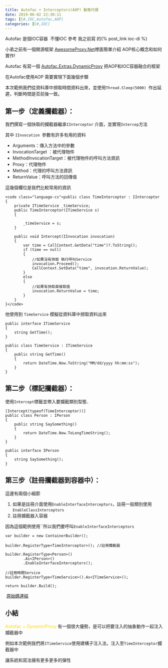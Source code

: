 ```yaml
---
title: Autofac + Interceptors(AOP) 動態代理
date: 2019-06-02 22:30:11
tags: [C#,IOC,Autofac,AOP]
categories: [C#,IOC]
---
```


Autofac 是個IOC容器  不懂IOC 參考 我之前寫
的{% post_link ioc-di %}

小弟之前有一個開源框架 [AwesomeProxy.Net](https://dotblogs.com.tw/daniel/2018/02/11/111605)裡面簡單介紹 AOP核心概念和如何實作!

Autofac 有寫一個 [Autofac.Extras.DynamicProxy](https://github.com/autofac/Autofac.Extras.DynamicProxy) 把AOP和IOC容器融合的框架


在Autofac使用AOP 需要實現下面幾個步驟

本次範例我們從資料庫中撈取時間資料出來，並使用`Thread.Sleep(5000) `作出延遲，判斷時間是否前後一致。

## 第一步（定義攔截器）：

我們撰寫一個快取的攔截器繼承`IInterceptor` 介面，並實現`Intercep`方法

其中 `IInvocation `參數有許多有用的資料

*   Arguments：傳入方法中的參數
*   InvocationTarget ：被代理物件
*   MethodInvocationTarget：被代理物件的呼叫方法資訊
*   Proxy：代理物件
*   Method：代理的呼叫方法資訊
*   ReturnValue：呼叫方法的回傳值

這幾個欄位是我們比較常用的資訊

    <code class="language-cs">public class TimeInterceptor : IInterceptor
    {
        private ITimeService _timeService;
        public TimeInterceptor(ITimeService s)
        {

            _timeService = s;
        }

        public void Intercept(IInvocation invocation)
        {
            var time = CallContext.GetData("time")?.ToString();
            if (time == null)
            {
                //如果沒有快取 執行呼叫Service
                invocation.Proceed();
                CallContext.SetData("time", invocation.ReturnValue);
            }
            else
            {
                //如果有快取直接取值
                invocation.ReturnValue = time;
            }
        }
    }</code>

他使用到 `TimeService` 模擬從資料庫中撈取資料出來

    public interface ITimeService
    {
        string GetTime();
    }

    public class TimeService : ITimeService
    {
        public string GetTime()
        {
            return DateTime.Now.ToString("MM/dd/yyyy hh:mm:ss");
        }
    }

## 第二步（標記攔截器）： 

使用`Intercept`標籤並帶入要攔截類別型態．

    [Intercept(typeof(TimeInterceptor))]
    public class Person : IPerson
    {
        public string SaySomething()
        {
            return DateTime.Now.ToLongTimeString();
        }
    }

    public interface IPerson
    {
        string SaySomething();
    }

## 第三步（註冊攔截器到容器中）：

這邊有兩個小細節

1.  如果是註冊介面使用`EnableInterfaceInterceptors`，註冊一般類別使用`EnableClassInterceptors`
2.  註冊攔截器入容器

因為這個範例使用``所以我們要呼叫`EnableInterfaceInterceptors`

    var builder = new ContainerBuilder();

    builder.RegisterType<TimeInterceptor>(); //註冊攔截器

    builder.RegisterType<Person>()
            .As<IPerson>()
            .EnableInterfaceInterceptors();

    //註冊時間Service
    builder.RegisterType<TimeService>().As<ITimeService>();

    return builder.Build();

 [原始碼連結](https://github.com/isdaniel/IOC_Sample/tree/master/src/AutofacWihtAOP)

## 小結

<span style="color:#FFD700;">Autofac + DynamicProxy </span>有一個很大優勢，是可以把要注入的抽象動作一起注入攔截器中

例如本次範例我們將`ITimeService`使用建構子注入法，注入至`TimeInterceptor`攔截器中

讓系統和寫法擁有更多更多的彈性
